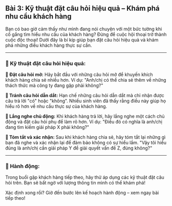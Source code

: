 ## Bài 3: Kỹ thuật đặt câu hỏi hiệu quả – Khám phá nhu cầu khách hàng

Bạn có bao giờ cảm thấy như mình đang nói chuyện với một bức tường khi cố gắng tìm hiểu nhu cầu của khách hàng? Đừng để cuộc hội thoại trở thành cuộc độc thoại! Dưới đây là bí kíp giúp bạn đặt câu hỏi hiệu quả và khám phá những điều khách hàng thực sự cần.

---

### 📌 Kỹ thuật đặt câu hỏi hiệu quả:

**🔹 Đặt câu hỏi mở:**
Hãy bắt đầu với những câu hỏi mở để khuyến khích khách hàng chia sẻ nhiều hơn. Ví dụ: "Anh/chị có thể chia sẻ thêm về những thách thức mà công ty đang gặp phải không?"

**🔹 Tránh câu hỏi dẫn dắt:**
Hạn chế những câu hỏi dẫn dắt mà chỉ nhận được câu trả lời "có" hoặc "không". Nhiều sinh viên đã thấy rằng điều này giúp họ hiểu rõ hơn về nhu cầu thực sự của khách hàng.

**🔹 Lắng nghe chủ động:**
Khi khách hàng trả lời, hãy lắng nghe một cách chủ động và đặt câu hỏi phụ để làm rõ hơn. Ví dụ: "Điều đó có nghĩa là anh/chị đang tìm kiếm giải pháp X phải không?"

**🔹 Tóm tắt và xác nhận:**
Sau khi khách hàng chia sẻ, hãy tóm tắt lại những gì bạn đã nghe và xác nhận lại để đảm bảo không có sự hiểu lầm. "Vậy tôi hiểu đúng là anh/chị cần giải pháp Y để giải quyết vấn đề Z, đúng không?"

---

### 🚀 Hành động:

Trong buổi gặp khách hàng tiếp theo, hãy thử áp dụng các kỹ thuật đặt câu hỏi trên. Bạn sẽ bất ngờ với lượng thông tin mình có thể khám phá!

Xác định xong rồi? Giờ đến bước lên kế hoạch hành động – xem ngay bài tiếp theo!